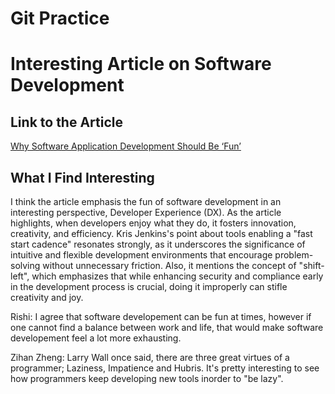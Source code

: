 # Git Practice
# Interesting Article on Software Development

## Link to the Article

[Why Software Application Development Should Be ‘Fun’](https://www.forbes.com/sites/adrianbridgwater/2022/10/25/why-software-application-development-should-be-fun/)

## What I Find Interesting
I think the article emphasis the fun of software development in an interesting perspective, Developer Experience (DX). As the article highlights, when developers enjoy what they do, it fosters innovation, creativity, and efficiency. Kris Jenkins's point about tools enabling a "fast start cadence" resonates strongly, as it underscores the significance of intuitive and flexible development environments that encourage problem-solving without unnecessary friction. Also, it mentions the concept of "shift-left", which emphasizes that while enhancing security and compliance early in the development process is crucial, doing it improperly can stifle creativity and joy. 

Rishi:
I agree that software developement can be fun at times, however if one cannot find a balance between work and life, that would make software developement feel a lot more exhausting.

Zihan Zheng:
Larry Wall once said, there are three great virtues of a programmer; Laziness, Impatience and Hubris. It's pretty interesting to see how programmers keep developing new tools inorder to "be lazy".